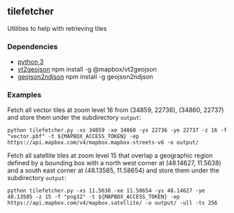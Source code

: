 ## tilefetcher
Utilities to help with retrieving tiles

### Dependencies 
* [python 3](https://www.python.org/)
* [vt2geojson](https://github.com/mapbox/vt2geojson) npm install -g @mapbox/vt2geojson
* [geojson2ndjson](https://github.com/stevage/geojson2ndjson) npm install -g geojson2ndjson

### Examples
Fetch all vector tiles at zoom level 16 from (34859, 22736), (34860, 22737) and store them under the subdirectory `output`:
```
python tilefetcher.py -xs 34859 -xe 34860 -ys 22736 -ye 22737 -z 16 -f "vector.pbf" -t ${MAPBOX_ACCESS_TOKEN} -ep https://api.mapbox.com/v4/mapbox.mapbox-streets-v6 -o output/
```

Fetch all satellite tiles at zoom level 15 that overlap a geographic region defined by a 
bounding box with a north west corner at (48.14627, 11.5638) and a south east corner at
(48.13585, 11.58654) and store them under the subdirectory `output`:
```
python tilefetcher.py -xs 11.5638 -xe 11.58654 -ys 48.14627 -ye 48.13585 -z 15 -f "png32" -t ${MAPBOX_ACCESS_TOKEN} -ep https://api.mapbox.com/v4/mapbox.satellite/ -o output/ -ull -ts 256
```



